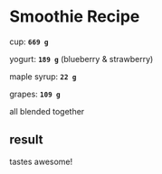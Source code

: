 # Smoothie Recipe

cup: **`669 g`**

yogurt: **`189 g`** (blueberry & strawberry)

maple syrup: **`22 g`**

grapes: **`109 g`**

all blended together

## result

tastes awesome!
